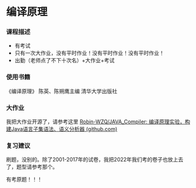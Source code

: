 # 编译原理

### 课程描述

- 有考试
- 只有一次大作业，没有平时作业！没有平时作业！没有平时作业！
- 出勤（老师点了不下十次名）+大作业+考试

### 使用书籍

《编译原理》 陈英、陈朔鹰主编 清华大学出版社

### 大作业

我把大作业开源了，请参考这里 [Robin-WZQ/JAVA_Compiler: 编译原理实验，构建Java语言子集语法、语义分析器 (github.com)](https://github.com/Robin-WZQ/JAVA_Compiler)

### 复习建议

刷题，没别的。除了2001-2017年的试卷，我把2022年我们考的卷子也放上去了，题型请参考那个。

有考原题！！！

